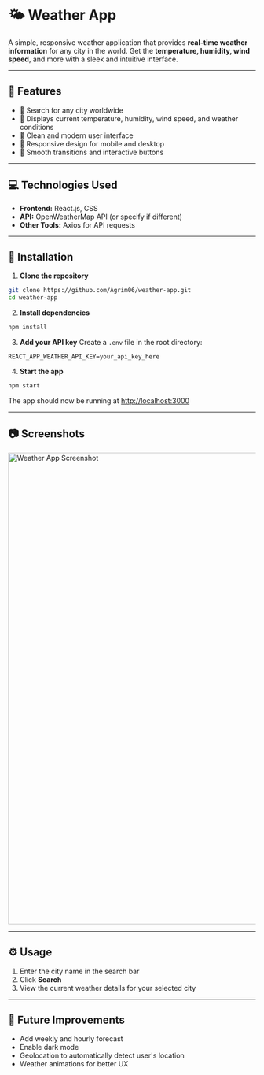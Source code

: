 # 🌤️ Weather App

A simple, responsive weather application that provides **real-time weather information** for any city in the world.
Get the **temperature, humidity, wind speed**, and more with a sleek and intuitive interface.

---

## 📌 Features

* 🔹 Search for any city worldwide
* 🔹 Displays current temperature, humidity, wind speed, and weather conditions
* 🔹 Clean and modern user interface
* 🔹 Responsive design for mobile and desktop
* 🔹 Smooth transitions and interactive buttons

---

## 💻 Technologies Used

* **Frontend:** React.js, CSS
* **API:** OpenWeatherMap API (or specify if different)
* **Other Tools:** Axios for API requests

---

## 🚀 Installation

1. **Clone the repository**

```bash
git clone https://github.com/Agrim06/weather-app.git
cd weather-app
```

2. **Install dependencies**

```bash
npm install
```

3. **Add your API key**
   Create a `.env` file in the root directory:

```env
REACT_APP_WEATHER_API_KEY=your_api_key_here
```

4. **Start the app**

```bash
npm start
```

The app should now be running at [http://localhost:3000](http://localhost:3000)

---

## 📷 Screenshots

<img width="602" height="958" alt="Weather App Screenshot" src="https://github.com/user-attachments/assets/3b265c6a-5638-4e35-af7f-872decbafbda" />

---

## ⚙️ Usage

1. Enter the city name in the search bar
2. Click **Search**
3. View the current weather details for your selected city

---

## 🌟 Future Improvements

* Add weekly and hourly forecast
* Enable dark mode
* Geolocation to automatically detect user's location
* Weather animations for better UX
